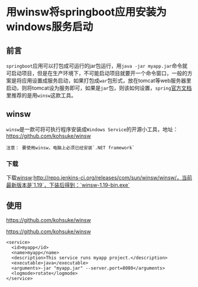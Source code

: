 # 用winsw将springboot应用安装为windows服务启动

## 前言
`springboot`应用可以打包成可运行的jar包运行，用`java -jar myapp.jar`命令就可启动项目，但是在生产环境下，不可能启动项目就要开一个命令窗口，一般的方案是将应用设置成服务启动，如果打包成`war`包形式，放在tomcat等web服务器里启动，则将tomcat设为服务即可，如果是`jar`包，则该如何设置，`spring`[官方文档](http://docs.spring.io/spring-boot/docs/1.4.1.BUILD-SNAPSHOT/reference/htmlsingle/#deployment-windows)里推荐的是用`winsw`这款工具。

## winsw
`winsw`是一款可将可执行程序安装成`Windows Service`的开源小工具，地址：https://github.com/kohsuke/winsw   

    注意： 要使用winsw，电脑上必须已经安装`.NET framework`

### 下载
下载[winsw](http://repo.jenkins-ci.org/releases/com/sun/winsw/winsw/):http://repo.jenkins-ci.org/releases/com/sun/winsw/winsw/，当前最新版本是`1.19`，下装后得到：`winsw-1.19-bin.exe`

## 使用




https://github.com/kohsuke/winsw

https://github.com/kohsuke/winsw


```
<service>
  <id>myapp</id>
  <name>myapp</name>
  <description>This service runs myapp project.</description>
  <executable>java</executable>
  <arguments>-jar "myapp.jar" --server.port=8080</arguments>
  <logmode>rotate</logmode>
</service>

```